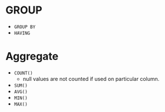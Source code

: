 # GROUP

- `GROUP BY`
- `HAVING`

# Aggregate

- `COUNT()`
  - null values are not counted if used on particular column.
- `SUM()`
- `AVG()`
- `MIN()`
- `MAX()`